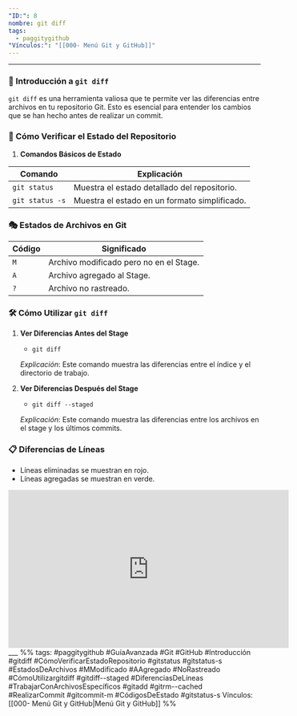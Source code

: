 ```yaml
---
"ID:": 8
nombre: git diff
tags:
  - paggitygithub
"Vínculos:": "[[000- Menú Git y GitHub]]"
---
```

___
### 🎯 Introducción a `git diff`
`git diff` es una herramienta valiosa que te permite ver las diferencias entre archivos en tu repositorio Git. Esto es esencial para entender los cambios que se han hecho antes de realizar un commit.

### 📝 Cómo Verificar el Estado del Repositorio

1. **Comandos Básicos de Estado**


 | Comando       | Explicación                                                |
  |---------------|------------------------------------------------------------|
  | `git status`  | Muestra el estado detallado del repositorio.               |
  | `git status -s`| Muestra el estado en un formato simplificado.              |


### 🎭 Estados de Archivos en Git



| Código       | Significado                                            |
|--------------|--------------------------------------------------------|
| `M`          | Archivo modificado pero no en el Stage.                |
| `A`          | Archivo agregado al Stage.                             |
| `?`          | Archivo no rastreado.                                  |


### 🛠️ Cómo Utilizar `git diff`

1. **Ver Diferencias Antes del Stage**
    - `git diff`

    *Explicación*: Este comando muestra las diferencias entre el índice y el directorio de trabajo.

2. **Ver Diferencias Después del Stage**
    - `git diff --staged`

    *Explicación*: Este comando muestra las diferencias entre los archivos en el stage y los últimos commits.

### 📋 Diferencias de Líneas

- Líneas eliminadas se muestran en rojo.
- Líneas agregadas se muestran en verde.


<iframe width="560" height="315" src="https://www.youtube.com/embed/7ylE8cm3mb0?si=u4Hq4yDxxsAjE34f&amp;start=2559" title="YouTube video player" frameborder="0" allow="accelerometer; autoplay; clipboard-write; encrypted-media; gyroscope; picture-in-picture; web-share" allowfullscreen></iframe>
___
%%
tags:  #paggitygithub  #GuíaAvanzada #Git #GitHub #Introducción #gitdiff #CómoVerificarEstadoRepositorio #gitstatus #gitstatus-s #EstadosDeArchivos #MModificado #AAgregado #NoRastreado #CómoUtilizargitdiff #gitdiff--staged #DiferenciasDeLíneas #TrabajarConArchivosEspecíficos #gitadd #gitrm--cached #RealizarCommit #gitcommit-m #CódigosDeEstado #gitstatus-s
Vínculos: [[000- Menú Git y GitHub|Menú Git y GitHub]]
%%


